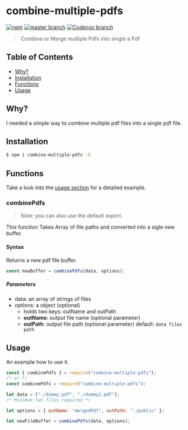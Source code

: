 # combine-multiple-pdfs

[![npm](https://img.shields.io/npm/v/convert-array-to-csv.svg?style=flat-square)](https://www.npmjs.com/package/combine-multiple-pdfs)
[![master branch](https://img.shields.io/travis/aichbauer/node-convert-array-to-csv/master.svg?style=flat-square)](https://github.com/saijeevanballa/Merge-PDFs)
[![Codecov branch](https://img.shields.io/codecov/c/github/aichbauer/node-convert-array-to-csv/master.svg?style=flat-square)](https://github.com/saijeevanballa/Merge-PDFs/issues)

> Combine or Merge multiple Pdfs into single a Pdf

## Table of Contents

- [Why?](#why)
- [Installation](#installation)
- [Functions](#functions)
- [Usage](#usage)

## Why?

I needed a simple way to combine multiple pdf files into a single pdf file.

## Installation

```sh
$ npm i combine-multiple-pdfs -S
```

## Functions

Take a look into the [usage section](#usage) for a detailed example.

### combinePdfs

> Note: you can also use the default export.

This function Takes Array of file paths and converted into a sigle new buffer.

#### Syntax

Returns a new pdf file buffer.

```js
const newBuffer = combinePdfs(data, options);
```

##### Parameters

- data: an array of strings of files
- options: a object (optional)
  - holds two keys: outName and outPath
  - **outName**: output file name (optional parameter)
  - **outPath**: output file path (optional parameter) default: `data files path`

## Usage

An example how to use it.

```js
const { combinePdfs } = require("combine-multiple-pdfs");
/* or */
const combinePdfs = require("combine-multiple-pdfs");

let data = ["./dummy.pdf", "./dummy1.pdf"];
/* Minimum two files required */

let options = { outName: "mergedPdf", outPath: "./public" };

let newFileBuffer = combinePdfs(data, options);
```
